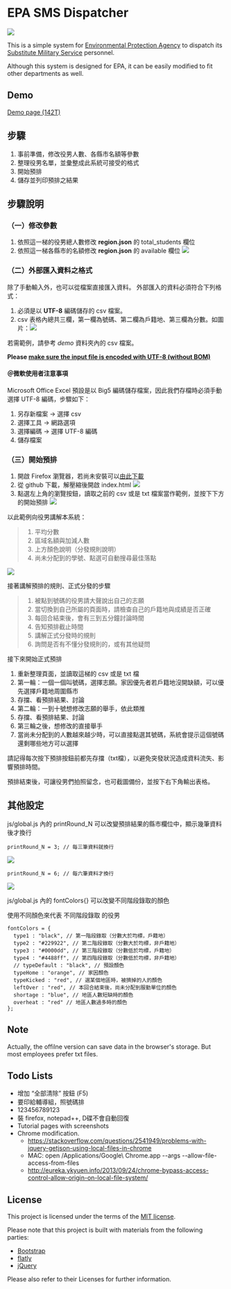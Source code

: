 # EPA SMS Dispatcher

![](img/overview.png)

This is a simple system for [Environmental Protection Agency](http://www.epa.gov.tw/mp.asp) to dispatch its [Substitute Military Service](https://en.wikipedia.org/wiki/Alternative_civilian_service) personnel.

Although this system is designed for EPA, it can be easily modified to fit other departments as well.

## Demo

[Demo page (142T)](http://chunnorris.net/public/epa/index.html)


## 步驟

1. 事前準備，修改役男人數、各縣市名額等參數
2. 整理役男名單，並彙整成此系統可接受的格式
3. 開始預排
4. 儲存並列印預排之結果


## 步驟說明

### （一）修改參數

1. 依照這一梯的役男總人數修改 **region.json** 的 total_students 欄位
2. 依照這一梯各縣市的名額修改 **region.json** 的 available 欄位
![](img/json1.png)


### （二）外部匯入資料之格式

除了手動輸入外，也可以從檔案直接匯入資料。
外部匯入的資料必須符合下列格式：

1. 必須是以 **UTF-8** 編碼儲存的 csv 檔案。
2. csv 表格內總共三欄，第一欄為號碼、第二欄為戶籍地、第三欄為分數。如圖片：![](img/csv1.png)

若需範例，請參考 *demo* 資料夾內的 csv 檔案。

**Please [make sure the input file is encoded with UTF-8 (without BOM)](http://wen198599.pixnet.net/blog/post/22314819-%5B%E5%BC%95%E7%94%A8%5Dexcel%E9%96%8B%E5%95%9Fcsv%E6%AA%94%E7%9A%84%E8%8A%B1%E5%BC%8F%E6%8A%80%E5%B7%A7)**

#### ＠微軟使用者注意事項

Microsoft Office Excel 預設是以 Big5 編碼儲存檔案，因此我們存檔時必須手動選擇 UTF-8 編碼，步驟如下：

1. 另存新檔案 -> 選擇 csv ![]()
2. 選擇工具 -> 網路選項 ![]()
3. 選擇編碼 -> 選擇 UTF-8 編碼 ![]()
4. 儲存檔案

### （三）開始預排

1. 開啟 Firefox 瀏覽器，若尚未安裝可以[由此下載](https://mozilla.com.tw/firefox/new/)
2. 從 github 下載，解壓縮後開啟 index.html ![](img/githubFork1.png)
3. 點選左上角的瀏覽按鈕，讀取之前的 csv 或是 txt 檔案當作範例，並按下下方的開始預排
![](img/load1.png)

以此範例向役男講解本系統：

> 1. 平均分數
> 2. 區域名額與加減人數
> 3. 上方顏色說明（分發規則說明）
> 4. 尚未分配到的學號、點選可自動搜尋最佳落點

![](img/explain1.png)


接著講解預排的規則、正式分發的步驟

> 1. 被點到號碼的役男請大聲說出自己的志願
> 2. 當切換到自己所屬的頁面時，請檢查自己的戶籍地與成績是否正確
> 3. 每回合結束後，會有三到五分鐘討論時間
> 4. 告知預排截止時間
> 5. 講解正式分發時的規則
> 6. 詢問是否有不懂分發規則的，或有其他疑問

接下來開始正式預排

1. 重新整理頁面，並讀取這梯的 csv 或是 txt 檔
2. 第一輪：一個一個叫號碼，選擇志願。家因優先者若戶籍地沒開缺額，可以優先選擇戶籍地周圍縣市
3. 存擋、看預排結果、討論
4. 第二輪：一到十號想修改志願的舉手，依此類推
5. 存擋、看預排結果、討論
6. 第三輪之後，想修改的直接舉手
7. 當尚未分配到的人數越來越少時，可以直接點選其號碼，系統會提示這個號碼還剩哪些地方可以選擇

請記得每次按下預排按鈕前都先存擋（txt檔），以避免突發狀況造成資料流失、影響預排時間。

預排結束後，可讓役男們拍照留念，也可截圖備份，並按下右下角輸出表格。



## 其他設定

js/global.js 內的 printRound_N 可以改變預排結果的縣市欄位中，顯示幾筆資料後才換行

    printRound_N = 3; // 每三筆資料就換行
![](img/printRound1.png)

    printRound_N = 6; // 每六筆資料才換行
![](img/printRound2.png)


js/global.js 內的 fontColors{} 可以改變不同階段錄取的顏色

使用不同顏色來代表 不同階段錄取 的役男

    fontColors = {
      type1 : "black", // 第一階段錄取（分數大於均標，戶籍地）
      type2 : "#229922", // 第二階段錄取（分數大於均標，非戶籍地）
      type3 : "#0000dd", // 第三階段錄取（分數低於均標，戶籍地）
      type4 : "#4488ff", // 第四階段錄取（分數低於均標，非戶籍地）
      // typeDefault : "black", // 預設顏色
      typeHome : "orange", // 家因顏色
      typeKicked : "red", // 選某個地區時，被擠掉的人的顏色
      leftOver : "red", // 本回合結束後，尚未分配到服勤單位的顏色
      shortage : "blue", // 地區人數短缺時的顏色
      overheat : "red" // 地區人數過多時的顏色
    };



## Note

Actually, the offilne version can save data in the browser's storage. But most employees prefer txt files.


## Todo Lists

- 增加 “全部清除” 按鈕 (F5)
- 要印給輔導組，照號碼排
- 123456789123
- 裝 firefox, notepad++, D碟不會自動回復
- Tutorial pages with screenshots
- Chrome modification.
  - https://stackoverflow.com/questions/2541949/problems-with-jquery-getjson-using-local-files-in-chrome
  - MAC: open /Applications/Google\ Chrome.app --args --allow-file-access-from-files
  - http://eureka.ykyuen.info/2013/09/24/chrome-bypass-access-control-allow-origin-on-local-file-system/


## License

This project is licensed under the terms of the [MIT license](http://opensource.org/licenses/MIT).

Please note that this project is built with materials from the following parties:

- [Bootstrap](http://getbootstrap.com/)
- [flatly](http://bootswatch.com/flatly/)
- [jQuery](https://jquery.com/)

Please also refer to their Licenses for further information.

